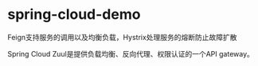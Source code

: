 # spring-cloud-demo

Feign支持服务的调用以及均衡负载，Hystrix处理服务的熔断防止故障扩散

Spring Cloud Zuul是提供负载均衡、反向代理、权限认证的一个API gateway。

